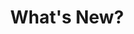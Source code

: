 ---
layout: child_layout/about_whats_new
title: What's New?
permalink: /about/whats-new/
hero_image: /assets/img/content/backgrounds/about-bg.jpg
hero_options:
breadcrumbs: true
lead:
---